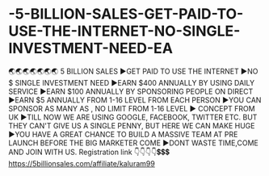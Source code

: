 # -5-BILLION-SALES-GET-PAID-TO-USE-THE-INTERNET-NO-SINGLE-INVESTMENT-NEED-EA
🌏🌏🌏🌏🌏🌏🌏  5 BILLION SALES  ▶️GET PAID TO USE THE INTERNET  ▶️NO $ SINGLE INVESTMENT NEED  ▶️EARN $400 ANNUALLY BY USING DAILY SERVICE  ▶️EARN $100 ANNUALLY BY SPONSORING PEOPLE ON DIRECT  ▶️EARN $5 ANNUALLY FROM 1-16 LEVEL FROM EACH PERSON  ▶️YOU CAN SPONSOR AS MANY AS , NO LIMIT FROM 1-16 LEVEL  ▶️ CONCEPT FROM UK  ▶️TILL NOW WE ARE USING GOOGLE, FACEBOOK, TWITTER ETC. BUT THEY CAN'T GIVE US A SINGLE PENNY, BUT HERE WE CAN MAKE HUGE   ▶️YOU HAVE A GREAT CHANCE TO BUILD A MASSIVE TEAM AT PRE LAUNCH BEFORE THE BIG MARKETER COME  ▶️DONT WASTE TIME,COME AND JOIN WITH US.  Registration link 👇👇👇👇💲💲💲  https://5billionsales.com/affiliate/kaluram99
